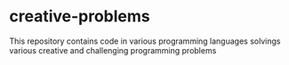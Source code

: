 # creative-problems
This repository contains code in various programming languages solvings various creative and challenging programming problems 
